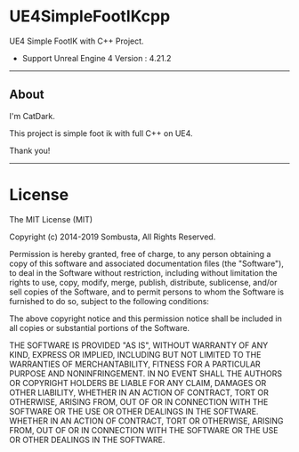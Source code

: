 ﻿# UE4SimpleFootIKcpp
UE4 Simple FootIK with C++ Project.

- Support Unreal Engine 4 Version : 4.21.2

---------------------

## About

I'm CatDark. 

This project is simple foot ik with full C++ on UE4. 

Thank you!

---------------------

# License

<MIT License>

The MIT License (MIT)

Copyright (c) 2014-2019 Sombusta, All Rights Reserved.

Permission is hereby granted, free of charge, to any person obtaining a copy of this software and associated documentation files (the "Software"), to deal in the Software without restriction, including without limitation the rights to use, copy, modify, merge, publish, distribute, sublicense, and/or sell copies of the Software, and to permit persons to whom the Software is furnished to do so, subject to the following conditions:

The above copyright notice and this permission notice shall be included in all copies or substantial portions of the Software.

THE SOFTWARE IS PROVIDED "AS IS", WITHOUT WARRANTY OF ANY KIND, EXPRESS OR IMPLIED, INCLUDING BUT NOT LIMITED TO THE WARRANTIES OF MERCHANTABILITY, FITNESS FOR A PARTICULAR PURPOSE AND NONINFRINGEMENT. IN NO EVENT SHALL THE AUTHORS OR COPYRIGHT HOLDERS BE LIABLE FOR ANY CLAIM, DAMAGES OR OTHER LIABILITY, WHETHER IN AN ACTION OF CONTRACT, TORT OR OTHERWISE, ARISING FROM, OUT OF OR IN CONNECTION WITH THE SOFTWARE OR THE USE OR OTHER DEALINGS IN THE SOFTWARE.
WHETHER IN AN ACTION OF CONTRACT, TORT OR OTHERWISE, ARISING
FROM, OUT OF OR IN CONNECTION WITH THE SOFTWARE OR THE USE OR
OTHER DEALINGS IN THE SOFTWARE.
